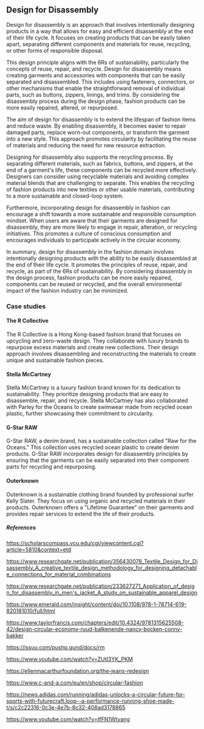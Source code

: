 ﻿## Design for Disassembly

Design for disassembly is an approach that involves intentionally designing products in a way that allows for easy and efficient disassembly at the end of their life cycle. It focuses on creating products that can be easily taken apart, separating different components and materials for reuse, recycling, or other forms of responsible disposal.

This design principle aligns with the 6Rs of sustainability, particularly the concepts of reuse, repair, and recycle.  Design for disassembly means creating garments and accessories with components that can be easily separated and disassembled. This includes using fasteners, connectors, or other mechanisms that enable the straightforward removal of individual parts, such as buttons, zippers, linings, and trims. By considering the disassembly process during the design phase, fashion products can be more easily repaired, altered, or repurposed.

The aim of design for disassembly is to extend the lifespan of fashion items and reduce waste. By enabling disassembly, it becomes easier to repair damaged parts, replace worn-out components, or transform the garment into a new style. This approach promotes circularity by facilitating the reuse of materials and reducing the need for new resource extraction.

Designing for disassembly also supports the recycling process. By separating different materials, such as fabrics, buttons, and zippers, at the end of a garment's life, these components can be recycled more effectively. Designers can consider using recyclable materials and avoiding complex material blends that are challenging to separate. This enables the recycling of fashion products into new textiles or other usable materials, contributing to a more sustainable and closed-loop system.

Furthermore, incorporating design for disassembly in fashion can encourage a shift towards a more sustainable and responsible consumption mindset. When users are aware that their garments are designed for disassembly, they are more likely to engage in repair, alteration, or recycling initiatives. This promotes a culture of conscious consumption and encourages individuals to participate actively in the circular economy.

In summary, design for disassembly in the fashion domain involves intentionally designing products with the ability to be easily disassembled at the end of their life cycle. It promotes the principles of reuse, repair, and recycle, as part of the 6Rs of sustainability. By considering disassembly in the design process, fashion products can be more easily repaired, components can be reused or recycled, and the overall environmental impact of the fashion industry can be minimized.

### Case studies

#### The R Collective

The R Collective is a Hong Kong-based fashion brand that focuses on upcycling and zero-waste design. They collaborate with luxury brands to repurpose excess materials and create new collections. Their design approach involves disassembling and reconstructing the materials to create unique and sustainable fashion pieces.

#### Stella McCartney

Stella McCartney is a luxury fashion brand known for its dedication to sustainability. They prioritize designing products that are easy to disassemble, repair, and recycle. Stella McCartney has also collaborated with Parley for the Oceans to create swimwear made from recycled ocean plastic, further showcasing their commitment to circularity.

#### G-Star RAW

G-Star RAW, a denim brand, has a sustainable collection called "Raw for the Oceans." This collection uses recycled ocean plastic to create denim products. G-Star RAW incorporates design for disassembly principles by ensuring that the garments can be easily separated into their component parts for recycling and repurposing.

#### Outerknown

Outerknown is a sustainable clothing brand founded by professional surfer Kelly Slater. They focus on using organic and recycled materials in their products. Outerknown offers a "Lifetime Guarantee" on their garments and provides repair services to extend the life of their products.

##### References

https://scholarscompass.vcu.edu/cgi/viewcontent.cgi?article=5810&context=etd

https://www.researchgate.net/publication/356430078_Textile_Design_for_Disassembly_A_creative_textile_design_methodology_for_designing_detachable_connections_for_material_combinations

https://www.researchgate.net/publication/233627271_Application_of_design_for_disassembly_in_men's_jacket_A_study_on_sustainable_apparel_design

https://www.emerald.com/insight/content/doi/10.1108/978-1-78714-619-820181010/full/html

https://www.taylorfrancis.com/chapters/edit/10.4324/9781315625508-42/design-circular-economy-ruud-balkenende-nancy-bocken-conny-bakker

https://issuu.com/pushp.gund/docs/rm

https://www.youtube.com/watch?v=ZUtI3YK_PKM

https://ellenmacarthurfoundation.org/the-jeans-redesign

https://www.c-and-a.com/eu/en/shop/circular-fashion

https://news.adidas.com/running/adidas-unlocks-a-circular-future-for-sports-with-futurecraft.loop--a-performance-running-shoe-made-t/s/c2c22316-0c3e-4e7b-8c32-408ad3178865

https://www.youtube.com/watch?v=tfFN1Wtyang
